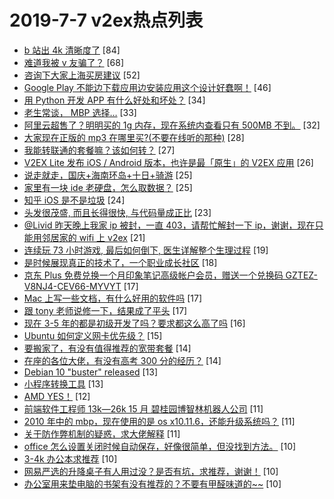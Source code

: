 # 2019-7-7 v2ex热点列表

+ [b 站出 4k 清晰度了](https://www.v2ex.com/t/580696#reply84) [84]
+ [难道我被 v 友骗了？](https://www.v2ex.com/t/580761#reply68) [68]
+ [咨询下大家上海买房建议](https://www.v2ex.com/t/580714#reply52) [52]
+ [Google Play 不能边下载应用边安装应用这个设计好蠢啊！](https://www.v2ex.com/t/580689#reply46) [46]
+ [用 Python 开发 APP 有什么好处和坏处？](https://www.v2ex.com/t/580719#reply34) [34]
+ [老生常谈， MBP 选择…](https://www.v2ex.com/t/580716#reply33) [33]
+ [阿里云超售了？明明买的 1g 内存，现在系统内查看只有 500MB 不到。](https://www.v2ex.com/t/580708#reply32) [32]
+ [大家现在正版的 mp3 在哪里买?(不要在线听的那种)](https://www.v2ex.com/t/580677#reply28) [28]
+ [我能转联通的套餐嘛？该如何转？](https://www.v2ex.com/t/580674#reply27) [27]
+ [V2EX Lite 发布 iOS / Android 版本，也许是最「原生」的 V2EX 应用](https://www.v2ex.com/t/580730#reply26) [26]
+ [说走就走，国庆+海南环岛+十日+骑游](https://www.v2ex.com/t/580688#reply25) [25]
+ [家里有一块 ide 老硬盘，怎么取数据？](https://www.v2ex.com/t/580722#reply25) [25]
+ [知乎 iOS 是不是垃圾](https://www.v2ex.com/t/580776#reply24) [24]
+ [头发很茂盛, 而且长得很快, 与代码量成正比](https://www.v2ex.com/t/580792#reply23) [23]
+ [@Livid 昨天晚上我家 ip 被封，一直 403，请帮忙解封一下 ip，谢谢，现在只能用邻居家的 wifi 上 v2ex](https://www.v2ex.com/t/580686#reply21) [21]
+ [连续玩 73 小时游戏, 最后如何倒下, 医生详解整个生理过程](https://www.v2ex.com/t/580744#reply19) [19]
+ [是时候展现真正的技术了，一个职业成长社区](https://www.v2ex.com/t/580750#reply18) [18]
+ [京东 Plus 免费兑换一个月印象笔记高级帐户会员，赠送一个兑换码 GZTEZ-V8NJ4-CEV66-MYVYT](https://www.v2ex.com/t/580771#reply17) [17]
+ [Mac 上写一些文档，有什么好用的软件吗](https://www.v2ex.com/t/580793#reply17) [17]
+ [跟 tony 老师说修一下，结果成了平头](https://www.v2ex.com/t/580805#reply17) [17]
+ [现在 3-5 年的都是初级开发了吗？要求都这么高了吗](https://www.v2ex.com/t/580694#reply16) [16]
+ [Ubuntu 如何定义网卡优先级？](https://www.v2ex.com/t/580680#reply15) [15]
+ [要搬家了，有没有值得推荐的宽带套餐](https://www.v2ex.com/t/580760#reply14) [14]
+ [在座的各位大佬，有没有高考 300 分的经历？](https://www.v2ex.com/t/580796#reply14) [14]
+ [Debian 10 "buster" released](https://www.v2ex.com/t/580672#reply13) [13]
+ [小程序转换工具](https://www.v2ex.com/t/580740#reply13) [13]
+ [AMD YES！](https://www.v2ex.com/t/580807#reply12) [12]
+ [前端软件工程师 13k—26k 15 月 碧桂园博智林机器人公司](https://www.v2ex.com/t/580704#reply11) [11]
+ [2010 年中的 mbp，现在使用的是 os x10.11.6，还能升级系统吗？](https://www.v2ex.com/t/580721#reply11) [11]
+ [关于防作弊机制的疑惑，求大佬解释](https://www.v2ex.com/t/580731#reply11) [11]
+ [office 怎么设置关闭时候自动保存，好像很简单，但没找到方法。](https://www.v2ex.com/t/580687#reply10) [10]
+ [3-4k 办公本求推荐](https://www.v2ex.com/t/580735#reply10) [10]
+ [网易严选的升降桌子有人用过没？是否有坑，求推荐，谢谢！](https://www.v2ex.com/t/580746#reply10) [10]
+ [办公室用来垫电脑的书架有没有推荐的？不要有甲醛味道的~~](https://www.v2ex.com/t/580749#reply10) [10]
